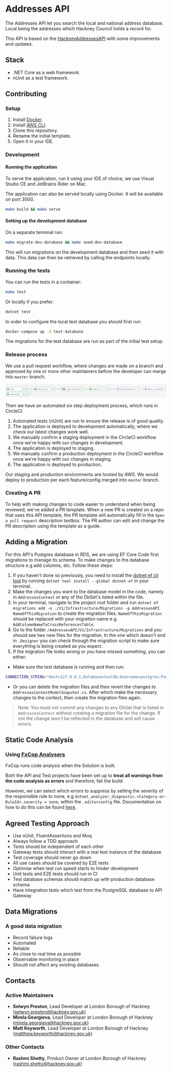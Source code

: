 # Addresses API

The Addresses API let you search the local and national address database. Local being the addresses which Hackney Council holds a record for.

This API is based on the [HackneyAddressesAPI](https://github.com/LBHackney-IT/HackneyAddressesAPI) with some improvements and updates.

## Stack

- .NET Core as a web framework.
- nUnit as a test framework.

## Contributing

### Setup

1. Install [Docker][docker-download].
2. Install [AWS CLI][AWS-CLI].
3. Clone this repository.
4. Rename the initial template.
5. Open it in your IDE.

### Development

#### Running the application

To serve the application, run it using your IDE of choice, we use Visual Studio CE and JetBrains Rider on Mac.

The application can also be served locally using Docker. It will be available on port 3000.

```sh
make build && make serve
```

#### Setting up the development database

On a separate terminal run:

```sh
make migrate-dev-database && make seed-dev-database
```

This will run migrations on the development database and then seed it with data. This data can then be retrieved by calling the endpoints locally.

### Running the tests

You can run the tests in a container:

```sh
make test
```

Or locally if you prefer:

```sh
dotnet test
```

In order to configure the local test database you should first run:

```sh
docker-compose up -d test-database
```

The migrations for the test database are run as part of the initial test setup.

### Release process

We use a pull request workflow, where changes are made on a branch and approved by one or more other maintainers before the developer can merge into `master` branch.

![Circle CI Workflow Example](docs/circle_ci_workflow.png)

Then we have an automated six step deployment process, which runs in CircleCI.

1. Automated tests (nUnit) are run to ensure the release is of good quality.
2. The application is deployed to development automatically, where we check our latest changes work well.
3. We manually confirm a staging deployment in the CircleCI workflow once we're happy with our changes in development.
4. The application is deployed to staging.
5. We manually confirm a production deployment in the CircleCI workflow once we're happy with our changes in staging.
6. The application is deployed to production.

Our staging and production environments are hosted by AWS. We would deploy to production per each feature/config merged into  `master`  branch.

### Creating A PR

To help with making changes to code easier to understand when being reviewed, we've added a PR template.
When a new PR is created on a repo that uses this API template, the PR template will automatically fill in the `Open a pull request` description textbox.
The PR author can edit and change the PR description using the template as a guide.

## Adding a Migration

For this API's Postgres database in RDS, we are using EF Core Code first migrations to manage its schema.
To make changes to the database structure e.g add columns, etc. Follow these steps:

1. If you haven't done so previously, you need to install the [dotnet ef cli tool](https://docs.microsoft.com/en-us/ef/core/miscellaneous/cli/dotnet) by running `dotnet tool install --global dotnet-ef` in your terminal.
2. Make the changes you want to the database model in the code, namely in `AddressesContext` or any of the DbSet's listed within the file.
3. In your terminal, navigate to the project root folder and run `dotnet ef migrations add -o ./V1/Infrastructure/Migrations -p AddressesAPI NameOfThisMigration` to create the migration files. `NameOfThisMigration` should be replaced with your migration name e.g. `AddColumnNameToCrossReferencesTable`.
4. Go to the folder `/AddressesAPI/V1/Infrastructure/Migrations` and you should see two new files for the migration. In the one which doesn't end in `.Designer` you can check through the migration script to make sure everything is being created as you expect.
5. If the migration file looks wrong or you have missed something, you can either:

- Make sure the test database is running and then run:

```sh
CONNECTION_STRING="Host=127.0.0.1;Database=testdb;Username=postgres;Password=mypassword;" dotnet ef migrations remove -p AddressesAPI
```

- Or you can delete the migration files and then revert the changes to `AddressesContextModelSnapshot.cs`.
After which make the necessary changes to the context, then create the migration files again.

> Note: You must not commit any changes to any DbSet that is listed in `AddressesContext` without creating a migration file for the change. If not the change won't be reflected in the database and will cause errors.

## Static Code Analysis

### Using [FxCop Analysers](https://www.nuget.org/packages/Microsoft.CodeAnalysis.FxCopAnalyzers)

FxCop runs code analysis when the Solution is built.

Both the API and Test projects have been set up to **treat all warnings from the code analysis as errors** and therefore, fail the build.

However, we can select which errors to suppress by setting the severity of the responsible rule to none, e.g `dotnet_analyzer_diagnostic.<Category-or-RuleId>.severity = none`, within the `.editorconfig` file.
Documentation on how to do this can be found [here](https://docs.microsoft.com/en-us/visualstudio/code-quality/use-roslyn-analyzers?view=vs-2019).

## Agreed Testing Approach

- Use nUnit, FluentAssertions and Moq
- Always follow a TDD approach
- Tests should be independent of each other
- Gateway tests should interact with a real test instance of the database
- Test coverage should never go down
- All use cases should be covered by E2E tests
- Optimise when test run speed starts to hinder development
- Unit tests and E2E tests should run in CI
- Test database schemas should match up with production database schema
- Have integration tests which test from the PostgreSQL database to API Gateway

## Data Migrations

### A good data migration

- Record failure logs
- Automated
- Reliable
- As close to real time as possible
- Observable monitoring in place
- Should not affect any existing databases

## Contacts

### Active Maintainers

- **Selwyn Preston**, Lead Developer at London Borough of Hackney (selwyn.preston@hackney.gov.uk)
- **Mirela Georgieva**, Lead Developer at London Borough of Hackney (mirela.georgieva@hackney.gov.uk)
- **Matt Keyworth**, Lead Developer at London Borough of Hackney (matthew.keyworth@hackney.gov.uk)

### Other Contacts

- **Rashmi Shetty**, Product Owner at London Borough of Hackney (rashmi.shetty@hackney.gov.uk)

[docker-download]: https://www.docker.com/products/docker-desktop
[docker-compose]: https://docs.docker.com/compose/install
[made-tech]: https://madetech.com/
[AWS-CLI]: https://aws.amazon.com/cli/
